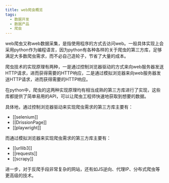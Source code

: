 ```yaml
---
title: web爬虫概览
tags:
  - 数据开发
  - 数据产品
  - 爬虫
---
```

web爬虫又称web数据采集，是指使用程序的方式去访问web。一般具体实现上会采用python作为编程语言，因为python有各种各样的关于爬虫的第三方库，足够满足大多数爬虫需求，而不必自己造轮子，节省了大量的成本。

爬虫技术的实现原理有两种，一是通过控制浏览器驱动的方式来向web服务器发送HTTP请求，进而获得需要的HTTP响应，二是通过模拟浏览器来向web服务器发送HTTP请求，进而获得需要的HTTP响应。

在python中，爬虫的这两种实现原理均有相当成熟的第三方库进行了实现，这些库都提供了简单易用的API，可以让爬虫工程师快速地获取到想要的数据。

具体地，通过控制浏览器驱动来实现爬虫需求的第三方库主要有：
* [[selenium]]
* [[DrissionPage]]
* [[playwright]]

而通过模拟浏览器来实现爬虫需求的第三方库主要有：
* [[urllib3]]
* [[requests]]
* [[scrapy]]

进一步，对于反爬手段非常复杂的网站，还有如JS逆向、代理IP、分布式爬虫等更高级的技术。